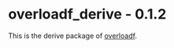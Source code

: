 # overloadf\_derive - 0.1.2

This is the derive package of [overloadf](https://github.com/zenixls2/overloadf).
